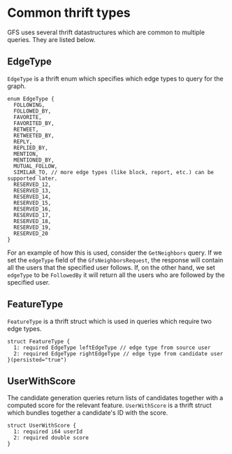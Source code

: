 # Common thrift types

GFS uses several thrift datastructures which are common to multiple queries. They are listed below.

## EdgeType

`EdgeType` is a thrift enum which specifies which edge types to query for the graph.

```thrift
enum EdgeType {
  FOLLOWING,
  FOLLOWED_BY,
  FAVORITE,
  FAVORITED_BY,
  RETWEET,
  RETWEETED_BY,
  REPLY,
  REPLIED_BY,
  MENTION,
  MENTIONED_BY,
  MUTUAL_FOLLOW,
  SIMILAR_TO, // more edge types (like block, report, etc.) can be supported later.
  RESERVED_12,
  RESERVED_13,
  RESERVED_14,
  RESERVED_15,
  RESERVED_16,
  RESERVED_17,
  RESERVED_18,
  RESERVED_19,
  RESERVED_20
}
```

For an example of how this is used, consider the `GetNeighbors` query. If we set the `edgeType` field
of the `GfsNeighborsRequest`, the response will contain all the users that the specified user follows.
If, on the other hand, we set `edgeType` to be `FollowedBy` it will return all the users who are
followed by the specified user.

## FeatureType

`FeatureType` is a thrift struct which is used in queries which require two edge types.

```thrift
struct FeatureType {
  1: required EdgeType leftEdgeType // edge type from source user
  2: required EdgeType rightEdgeType // edge type from candidate user
}(persisted="true")
```

## UserWithScore

The candidate generation queries return lists of candidates together with a computed score for the
relevant feature. `UserWithScore` is a thrift struct which bundles together a candidate's ID with
the score.

```thrift
struct UserWithScore {
  1: required i64 userId
  2: required double score
}
```
